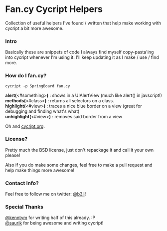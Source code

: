 # Fan.cy Cycript Helpers
Collection of useful helpers I've found / written that help make working with cycript a bit more awesome.

### Intro
Basically these are snippets of code I always find myself copy-pasta'ing into cycript whenever I'm using it. I'll keep updating it as I make / use / find more.

### How do I fan.cy?
```
cycript -p SpringBoard fan.cy
```

**alert(**<#something>**)** : shows <something> in a UIAlertView (much like alert() in javscript!)  
**methods(**<#class>**)** : returns all selectors on a class.  
**highlight(**<#view>**)** : traces a nice blue border on a view (great for debugging and finding what's what)  
**unhighlight(**<#view>**)** : removes said border from a view  

Oh and [cycript.org](http://www.cycript.org/).

### License?
Pretty much the BSD license, just don't repackage it and call it your own please!

Also if you do make some changes, feel free to make a pull request and help make things more awesome!

### Contact Info?
Feel free to follow me on twitter: [@b3ll](https:///www.twitter.com/b3ll)!

### Special Thanks
[@kenntym](https://www.twitter.com/kennytm) for writing half of this already. :P  
[@saurik](http://www.saurik.com/) for being awesome and writing cycript!
